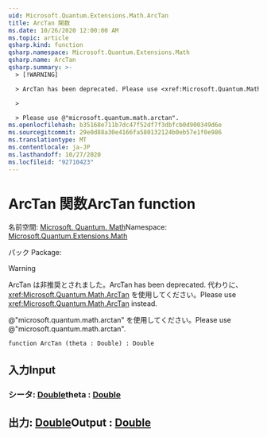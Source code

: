 ```yaml
---
uid: Microsoft.Quantum.Extensions.Math.ArcTan
title: ArcTan 関数
ms.date: 10/26/2020 12:00:00 AM
ms.topic: article
qsharp.kind: function
qsharp.namespace: Microsoft.Quantum.Extensions.Math
qsharp.name: ArcTan
qsharp.summary: >-
  > [!WARNING]

  > ArcTan has been deprecated. Please use <xref:Microsoft.Quantum.Math.ArcTan> instead.

  >

  > Please use @"microsoft.quantum.math.arctan".
ms.openlocfilehash: b35168e711b7dc47f52df7f3dbfcb0d900349d6e
ms.sourcegitcommit: 29e0d88a30e4166fa580132124b0eb57e1f0e986
ms.translationtype: MT
ms.contentlocale: ja-JP
ms.lasthandoff: 10/27/2020
ms.locfileid: "92710423"
---
```

# <a name="arctan-function"></a><span data-ttu-id="ac3a0-102">ArcTan 関数</span><span class="sxs-lookup"><span data-stu-id="ac3a0-102">ArcTan function</span></span>

<span data-ttu-id="ac3a0-103">名前空間: [Microsoft. Quantum. Math](xref:Microsoft.Quantum.Extensions.Math)</span><span class="sxs-lookup"><span data-stu-id="ac3a0-103">Namespace: [Microsoft.Quantum.Extensions.Math](xref:Microsoft.Quantum.Extensions.Math)</span></span>

<span data-ttu-id="ac3a0-104">パック [](https://nuget.org/packages/)</span><span class="sxs-lookup"><span data-stu-id="ac3a0-104">Package: [](https://nuget.org/packages/)</span></span>


> [!WARNING]
> <span data-ttu-id="ac3a0-105">ArcTan は非推奨とされました。</span><span class="sxs-lookup"><span data-stu-id="ac3a0-105">ArcTan has been deprecated.</span></span> <span data-ttu-id="ac3a0-106">代わりに、<xref:Microsoft.Quantum.Math.ArcTan> を使用してください。</span><span class="sxs-lookup"><span data-stu-id="ac3a0-106">Please use <xref:Microsoft.Quantum.Math.ArcTan> instead.</span></span>
>
> <span data-ttu-id="ac3a0-107">@"microsoft.quantum.math.arctan" を使用してください。</span><span class="sxs-lookup"><span data-stu-id="ac3a0-107">Please use @"microsoft.quantum.math.arctan".</span></span>



```qsharp
function ArcTan (theta : Double) : Double
```


## <a name="input"></a><span data-ttu-id="ac3a0-108">入力</span><span class="sxs-lookup"><span data-stu-id="ac3a0-108">Input</span></span>

### <a name="theta--double"></a><span data-ttu-id="ac3a0-109">シータ: [Double](xref:microsoft.quantum.lang-ref.double)</span><span class="sxs-lookup"><span data-stu-id="ac3a0-109">theta : [Double](xref:microsoft.quantum.lang-ref.double)</span></span>





## <a name="output--double"></a><span data-ttu-id="ac3a0-110">出力: [Double](xref:microsoft.quantum.lang-ref.double)</span><span class="sxs-lookup"><span data-stu-id="ac3a0-110">Output : [Double](xref:microsoft.quantum.lang-ref.double)</span></span>

